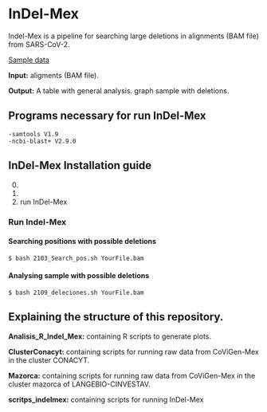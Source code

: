 # InDel-Mex
Indel-Mex is a pipeline for searching large deletions in alignments (BAM file) from SARS-CoV-2.

[Sample data](https://drive.google.com/file/d/1XtVuEIJ16FRA2yQPG--L3g0dKYV3OQRE/view?usp=sharing)

**Input:** aligments (BAM file).

**Output:** 
	A table with general analysis.
	graph sample with deletions.

## Programs necessary for run InDel-Mex
	-samtools V1.9
	-ncbi-blast+ V2.9.0

## InDel-Mex Installation guide
0.
1.
2. run InDel-Mex

### Run Indel-Mex
#### Searching positions with possible deletions
	$ bash 2103_Search_pos.sh YourFile.bam

#### Analysing sample with possible deletions
	$ bash 2109_deleciones.sh YourFile.bam


## Explaining the structure of this repository.

**Analisis_R_Indel_Mex:** containing R scripts to generate plots.

**ClusterConacyt:** containing scripts for running raw data from CoViGen-Mex in the cluster CONACYT.

**Mazorca:** containing scripts for running raw data from CoViGen-Mex in the cluster mazorca of LANGEBIO-CINVESTAV.

**scritps_indelmex:** containing scripts for running InDel-Mex
